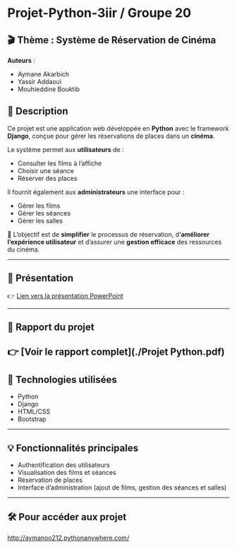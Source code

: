 # Projet-Python-3iir / Groupe 20

## 🎬 Thème : Système de Réservation de Cinéma

**Auteurs** :
- Aymane Akarbich  
- Yassir Addaoui  
- Mouhieddine Bouktib  

## 📝 Description
Ce projet est une application web développée en **Python** avec le framework **Django**, conçue pour gérer les réservations de places dans un **cinéma**.

Le système permet aux **utilisateurs** de :
- Consulter les films à l’affiche
- Choisir une séance
- Réserver des places

Il fournit également aux **administrateurs** une interface pour :
- Gérer les films
- Gérer les séances
- Gérer les salles

🎯 L’objectif est de **simplifier** le processus de réservation, d’**améliorer l’expérience utilisateur** et d’assurer une **gestion efficace** des ressources du cinéma.

---

## 📂 Présentation
👉 [Lien vers la présentation PowerPoint](./Presentation(Django).pptx)

---
## 📄 Rapport du projet

👉 [Voir le rapport complet](./Projet Python.pdf)
---

## 🚀 Technologies utilisées
- Python
- Django
- HTML/CSS
- Bootstrap

---

## 💡 Fonctionnalités principales
- Authentification des utilisateurs
- Visualisation des films et séances
- Réservation de places
- Interface d’administration (ajout de films, gestion des séances et salles)

---

## 🛠️ Pour accéder aux projet
http://aymanoo212.pythonanywhere.com/
